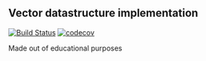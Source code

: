 ## Vector datastructure implementation

[![Build Status](https://travis-ci.org/muromirg/Vector.svg?branch=master)](https://travis-ci.org/muromirg/Vector)   [![codecov](https://codecov.io/gh/muromirg/Vector/branch/master/graph/badge.svg)](https://codecov.io/gh/muromirg/Vector)



Made out of educational purposes

